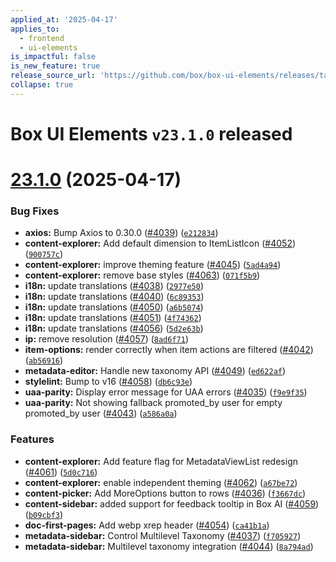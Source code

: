 ```yaml
---
applied_at: '2025-04-17'
applies_to:
  - frontend
  - ui-elements
is_impactful: false
is_new_feature: true
release_source_url: 'https://github.com/box/box-ui-elements/releases/tag/v23.1.0'
collapse: true
---
```


# Box UI Elements `v23.1.0` released

# [23.1.0][1] (2025-04-17)

### Bug Fixes

* **axios:** Bump Axios to 0.30.0 ([#4039][2]) ([`e212834`][3])
* **content-explorer:** Add default dimension to ItemListIcon ([#4052][4]) ([`900757c`][5])
* **content-explorer:** improve theming feature ([#4045][6]) ([`5ad4a94`][7])
* **content-explorer:** remove base styles ([#4063][8]) ([`071f5b9`][9])
* **i18n:** update translations ([#4038][10]) ([`2977e50`][11])
* **i18n:** update translations ([#4040][12]) ([`6c89353`][13])
* **i18n:** update translations ([#4050][14]) ([`a6b5074`][15])
* **i18n:** update translations ([#4051][16]) ([`4f74362`][17])
* **i18n:** update translations ([#4056][18]) ([`5d2e63b`][19])
* **ip:** remove resolution ([#4057][20]) ([`8ad6f71`][21])
* **item-options:** render correctly when item actions are filtered ([#4042][22]) ([`ab56916`][23])
* **metadata-editor:** Handle new taxonomy API ([#4049][24]) ([`ed622af`][25])
* **stylelint:** Bump to v16 ([#4058][26]) ([`db6c93e`][27])
* **uaa-parity:** Display error message for UAA errors ([#4035][28]) ([`f9e9f35`][29])
* **uaa-parity:** Not showing fallback promoted_by user for empty promoted_by user ([#4043][30]) ([`a586a0a`][31])

### Features

* **content-explorer:** Add feature flag for MetadataViewList redesign ([#4061][32]) ([`5d0c716`][33])
* **content-explorer:** enable independent theming ([#4062][34]) ([`a67be72`][35])
* **content-picker:** Add MoreOptions button to rows ([#4036][36]) ([`f3667dc`][37])
* **content-sidebar:** added support for feedback tooltip in Box AI ([#4059][38]) ([`b09cbf3`][39])
* **doc-first-pages:** Add webp xrep header ([#4054][40]) ([`ca41b1a`][41])
* **metadata-sidebar:** Control Multilevel Taxonomy ([#4037][42]) ([`f705927`][43])
* **metadata-sidebar:** Multilevel taxonomy integration ([#4044][44]) ([`8a794ad`][45])

[1]: https://github.com/box/box-ui-elements/compare/v23.0.0...v23.1.0

[2]: https://github.com/box/box-ui-elements/issues/4039

[3]: https://github.com/box/box-ui-elements/commit/e212834b2c5ec6e64d6c5378e7b114c3526d21f4

[4]: https://github.com/box/box-ui-elements/issues/4052

[5]: https://github.com/box/box-ui-elements/commit/900757c6bdd760b31ad0ba7c717f3fe71a799ed3

[6]: https://github.com/box/box-ui-elements/issues/4045

[7]: https://github.com/box/box-ui-elements/commit/5ad4a94d9e3a8792ad32518272bb1aecf8cf47fc

[8]: https://github.com/box/box-ui-elements/issues/4063

[9]: https://github.com/box/box-ui-elements/commit/071f5b9cdcadd0cfa15589dc47b1c3361299c0a7

[10]: https://github.com/box/box-ui-elements/issues/4038

[11]: https://github.com/box/box-ui-elements/commit/2977e5014e079a776f4316cc348512d182780f3a

[12]: https://github.com/box/box-ui-elements/issues/4040

[13]: https://github.com/box/box-ui-elements/commit/6c89353911c1be3fa10ae411242e8fcd51aaa8d0

[14]: https://github.com/box/box-ui-elements/issues/4050

[15]: https://github.com/box/box-ui-elements/commit/a6b50746500ef6d6d8316c78a1703b5f943ddf89

[16]: https://github.com/box/box-ui-elements/issues/4051

[17]: https://github.com/box/box-ui-elements/commit/4f7436230d6450a60ea6444bcbb6faf5c17612b9

[18]: https://github.com/box/box-ui-elements/issues/4056

[19]: https://github.com/box/box-ui-elements/commit/5d2e63bff00cd5fe3cafb58ba9c5e2807d849fbc

[20]: https://github.com/box/box-ui-elements/issues/4057

[21]: https://github.com/box/box-ui-elements/commit/8ad6f718ae32cba1104ceab2de08cabcc8da5ce2

[22]: https://github.com/box/box-ui-elements/issues/4042

[23]: https://github.com/box/box-ui-elements/commit/ab56916d4048acfecc03b0d1036791504a52caed

[24]: https://github.com/box/box-ui-elements/issues/4049

[25]: https://github.com/box/box-ui-elements/commit/ed622af35a2a016a2e6df14b25b79f5488bb9e1d

[26]: https://github.com/box/box-ui-elements/issues/4058

[27]: https://github.com/box/box-ui-elements/commit/db6c93ef9f7b6ff13fe9198b697ec45c3f303335

[28]: https://github.com/box/box-ui-elements/issues/4035

[29]: https://github.com/box/box-ui-elements/commit/f9e9f35ec07fd720d6148d4b324d5a342ac3e558

[30]: https://github.com/box/box-ui-elements/issues/4043

[31]: https://github.com/box/box-ui-elements/commit/a586a0a3da711ce1803a4e8999af839a668598fb

[32]: https://github.com/box/box-ui-elements/issues/4061

[33]: https://github.com/box/box-ui-elements/commit/5d0c716f449bed05f3c638a00f292e6fe00a4b40

[34]: https://github.com/box/box-ui-elements/issues/4062

[35]: https://github.com/box/box-ui-elements/commit/a67be72dc9886094444627d97619d79195d67427

[36]: https://github.com/box/box-ui-elements/issues/4036

[37]: https://github.com/box/box-ui-elements/commit/f3667dc104c283287049e2c8ca43a46aa9bb1068

[38]: https://github.com/box/box-ui-elements/issues/4059

[39]: https://github.com/box/box-ui-elements/commit/b09cbf3cf18a36274410df5f0859675445e23cb1

[40]: https://github.com/box/box-ui-elements/issues/4054

[41]: https://github.com/box/box-ui-elements/commit/ca41b1ad22f89667b30e552040224abab3182c27

[42]: https://github.com/box/box-ui-elements/issues/4037

[43]: https://github.com/box/box-ui-elements/commit/f705927f9071950a59d4f3d5da1e141dad21d4b0

[44]: https://github.com/box/box-ui-elements/issues/4044

[45]: https://github.com/box/box-ui-elements/commit/8a794adb431d3dd7efd0518d0de4c3b361975c7d
